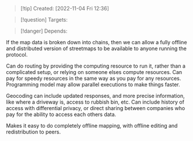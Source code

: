 >[!tip] Created: [2022-11-04 Fri 12:36]

>[!question] Targets: 

>[!danger] Depends: 

If the map data is broken down into chains, then we can allow a fully offline and distributed version of streetmaps to be available to anyone running the protocol.

Can do routing by providing the computing resource to run it, rather than a complicated setup, or relying on someone elses compute resources.  Can pay for speedy resources in the same way as you pay for any resources.  Programming model may allow parallel executions to make things faster.

Geocoding can include updated responses, and more precise information, like where a driveway is, access to rubbish bin, etc.  Can include history of access with differential privacy, or direct sharing between companies who pay for the ability to access each others data.

Makes it easy to do completely offline mapping, with offline editing and redistribution to peers.